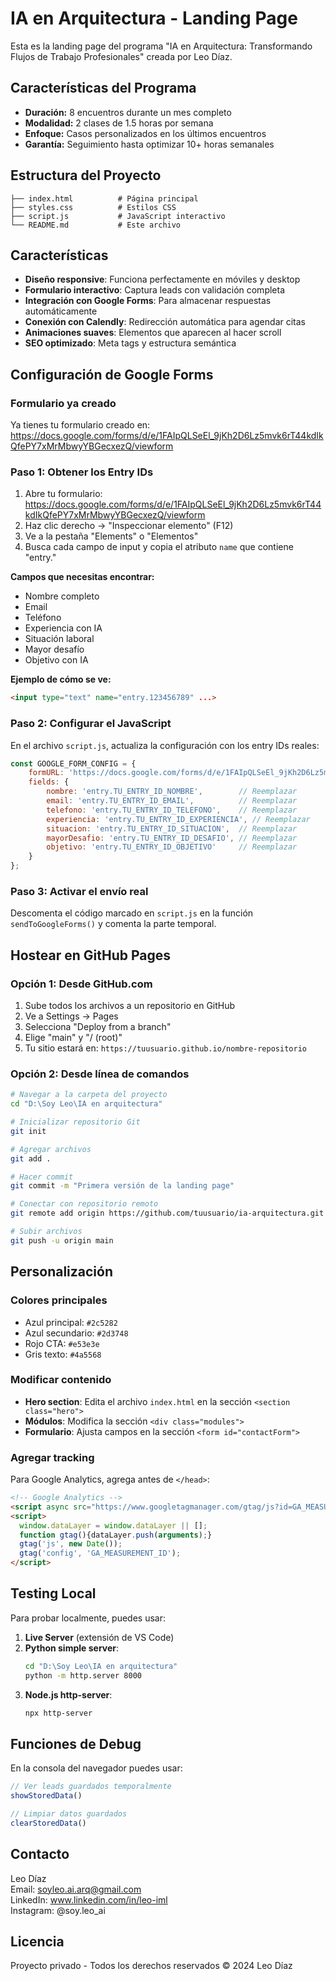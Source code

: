 # IA en Arquitectura - Landing Page

Esta es la landing page del programa "IA en Arquitectura: Transformando Flujos de Trabajo Profesionales" creada por Leo Díaz.

## Características del Programa

- **Duración:** 8 encuentros durante un mes completo
- **Modalidad:** 2 clases de 1.5 horas por semana  
- **Enfoque:** Casos personalizados en los últimos encuentros
- **Garantía:** Seguimiento hasta optimizar 10+ horas semanales

## Estructura del Proyecto

```
├── index.html          # Página principal
├── styles.css          # Estilos CSS
├── script.js           # JavaScript interactivo
└── README.md           # Este archivo
```

## Características

- **Diseño responsive**: Funciona perfectamente en móviles y desktop
- **Formulario interactivo**: Captura leads con validación completa
- **Integración con Google Forms**: Para almacenar respuestas automáticamente
- **Conexión con Calendly**: Redirección automática para agendar citas
- **Animaciones suaves**: Elementos que aparecen al hacer scroll
- **SEO optimizado**: Meta tags y estructura semántica

## Configuración de Google Forms

### Formulario ya creado

Ya tienes tu formulario creado en:
https://docs.google.com/forms/d/e/1FAIpQLSeEl_9jKh2D6Lz5mvk6rT44kdIkQfePY7xMrMbwyYBGecxezQ/viewform

### Paso 1: Obtener los Entry IDs

1. Abre tu formulario: https://docs.google.com/forms/d/e/1FAIpQLSeEl_9jKh2D6Lz5mvk6rT44kdIkQfePY7xMrMbwyYBGecxezQ/viewform
2. Haz clic derecho → "Inspeccionar elemento" (F12)
3. Ve a la pestaña "Elements" o "Elementos"
4. Busca cada campo de input y copia el atributo `name` que contiene "entry."

**Campos que necesitas encontrar:**
- Nombre completo
- Email  
- Teléfono
- Experiencia con IA
- Situación laboral
- Mayor desafío
- Objetivo con IA

**Ejemplo de cómo se ve:**
```html
<input type="text" name="entry.123456789" ...>
```

### Paso 2: Configurar el JavaScript

En el archivo `script.js`, actualiza la configuración con los entry IDs reales:

```javascript
const GOOGLE_FORM_CONFIG = {
    formURL: 'https://docs.google.com/forms/d/e/1FAIpQLSeEl_9jKh2D6Lz5mvk6rT44kdIkQfePY7xMrMbwyYBGecxezQ/formResponse',
    fields: {
        nombre: 'entry.TU_ENTRY_ID_NOMBRE',        // Reemplazar
        email: 'entry.TU_ENTRY_ID_EMAIL',          // Reemplazar
        telefono: 'entry.TU_ENTRY_ID_TELEFONO',    // Reemplazar
        experiencia: 'entry.TU_ENTRY_ID_EXPERIENCIA', // Reemplazar
        situacion: 'entry.TU_ENTRY_ID_SITUACION',  // Reemplazar
        mayorDesafio: 'entry.TU_ENTRY_ID_DESAFIO', // Reemplazar
        objetivo: 'entry.TU_ENTRY_ID_OBJETIVO'     // Reemplazar
    }
};
```

### Paso 3: Activar el envío real

Descomenta el código marcado en `script.js` en la función `sendToGoogleForms()` y comenta la parte temporal.

## Hostear en GitHub Pages

### Opción 1: Desde GitHub.com

1. Sube todos los archivos a un repositorio en GitHub
2. Ve a Settings → Pages
3. Selecciona "Deploy from a branch"
4. Elige "main" y "/ (root)"
5. Tu sitio estará en: `https://tuusuario.github.io/nombre-repositorio`

### Opción 2: Desde línea de comandos

```bash
# Navegar a la carpeta del proyecto
cd "D:\Soy Leo\IA en arquitectura"

# Inicializar repositorio Git
git init

# Agregar archivos
git add .

# Hacer commit
git commit -m "Primera versión de la landing page"

# Conectar con repositorio remoto
git remote add origin https://github.com/tuusuario/ia-arquitectura.git

# Subir archivos
git push -u origin main
```

## Personalización

### Colores principales
- Azul principal: `#2c5282`
- Azul secundario: `#2d3748`
- Rojo CTA: `#e53e3e`
- Gris texto: `#4a5568`

### Modificar contenido
- **Hero section**: Edita el archivo `index.html` en la sección `<section class="hero">`
- **Módulos**: Modifica la sección `<div class="modules">` 
- **Formulario**: Ajusta campos en la sección `<form id="contactForm">`

### Agregar tracking
Para Google Analytics, agrega antes de `</head>`:

```html
<!-- Google Analytics -->
<script async src="https://www.googletagmanager.com/gtag/js?id=GA_MEASUREMENT_ID"></script>
<script>
  window.dataLayer = window.dataLayer || [];
  function gtag(){dataLayer.push(arguments);}
  gtag('js', new Date());
  gtag('config', 'GA_MEASUREMENT_ID');
</script>
```

## Testing Local

Para probar localmente, puedes usar:

1. **Live Server** (extensión de VS Code)
2. **Python simple server**:
   ```bash
   cd "D:\Soy Leo\IA en arquitectura"
   python -m http.server 8000
   ```
3. **Node.js http-server**:
   ```bash
   npx http-server
   ```

## Funciones de Debug

En la consola del navegador puedes usar:

```javascript
// Ver leads guardados temporalmente
showStoredData()

// Limpiar datos guardados
clearStoredData()
```

## Contacto

Leo Díaz  
Email: soyleo.ai.arq@gmail.com  
LinkedIn: www.linkedin.com/in/leo-iml  
Instagram: @soy.leo_ai  

## Licencia

Proyecto privado - Todos los derechos reservados © 2024 Leo Díaz